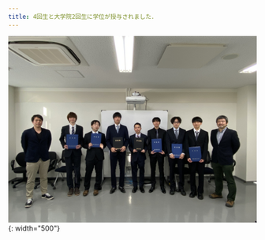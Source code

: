 ```yaml
---
title: 4回生と大学院2回生に学位が授与されました．
---
```

![学位記授与式](/assets/images/news/202403/Graduate24.jpg){: width="500"}
